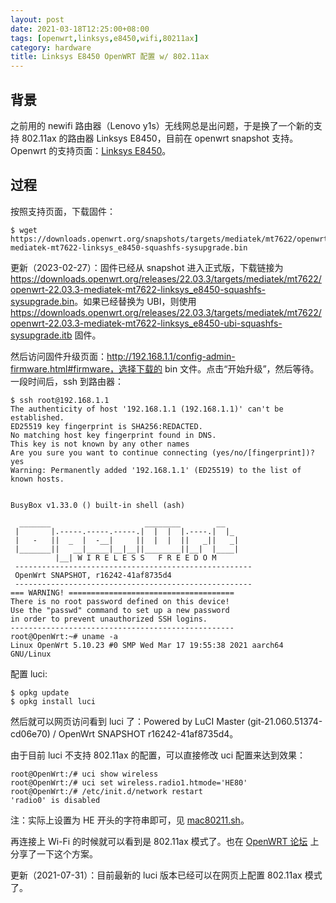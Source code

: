 ```yaml
---
layout: post
date: 2021-03-18T12:25:00+08:00
tags: [openwrt,linksys,e8450,wifi,80211ax]
category: hardware
title: Linksys E8450 OpenWRT 配置 w/ 802.11ax
---
```


## 背景

之前用的 newifi 路由器（Lenovo y1s）无线网总是出问题，于是换了一个新的支持 802.11ax 的路由器 Linksys E8450，目前在 openwrt snapshot 支持。Openwrt 的支持页面：[Linksys E8450](https://openwrt.org/toh/linksys/linksys_e8450)。

## 过程

按照支持页面，下载固件：

```shell
$ wget https://downloads.openwrt.org/snapshots/targets/mediatek/mt7622/openwrt-mediatek-mt7622-linksys_e8450-squashfs-sysupgrade.bin
```

更新（2023-02-27）：固件已经从 snapshot 进入正式版，下载链接为 <https://downloads.openwrt.org/releases/22.03.3/targets/mediatek/mt7622/openwrt-22.03.3-mediatek-mt7622-linksys_e8450-squashfs-sysupgrade.bin>。如果已经替换为 UBI，则使用 <https://downloads.openwrt.org/releases/22.03.3/targets/mediatek/mt7622/openwrt-22.03.3-mediatek-mt7622-linksys_e8450-ubi-squashfs-sysupgrade.itb> 固件。

然后访问固件升级页面：http://192.168.1.1/config-admin-firmware.html#firmware，选择下载的 bin 文件。点击“开始升级”，然后等待。一段时间后，ssh 到路由器：

```shell
$ ssh root@192.168.1.1
The authenticity of host '192.168.1.1 (192.168.1.1)' can't be established.
ED25519 key fingerprint is SHA256:REDACTED.
No matching host key fingerprint found in DNS.
This key is not known by any other names
Are you sure you want to continue connecting (yes/no/[fingerprint])? yes
Warning: Permanently added '192.168.1.1' (ED25519) to the list of known hosts.


BusyBox v1.33.0 () built-in shell (ash)

  _______                     ________        __
 |       |.-----.-----.-----.|  |  |  |.----.|  |_
 |   -   ||  _  |  -__|     ||  |  |  ||   _||   _|
 |_______||   __|_____|__|__||________||__|  |____|
          |__| W I R E L E S S   F R E E D O M
 -----------------------------------------------------
 OpenWrt SNAPSHOT, r16242-41af8735d4
 -----------------------------------------------------
=== WARNING! =====================================
There is no root password defined on this device!
Use the "passwd" command to set up a new password
in order to prevent unauthorized SSH logins.
--------------------------------------------------
root@OpenWrt:~# uname -a
Linux OpenWrt 5.10.23 #0 SMP Wed Mar 17 19:55:38 2021 aarch64 GNU/Linux
```

配置 luci:

```shell
$ opkg update
$ opkg install luci
```

然后就可以网页访问看到 luci 了：Powered by LuCI Master (git-21.060.51374-cd06e70) / OpenWrt SNAPSHOT r16242-41af8735d4。

由于目前 luci 不支持 802.11ax 的配置，可以直接修改 uci 配置来达到效果：

```shell
root@OpenWrt:/# uci show wireless
root@OpenWrt:/# uci set wireless.radio1.htmode='HE80'
root@OpenWrt:/# /etc/init.d/network restart
'radio0' is disabled
```

注：实际上设置为 HE 开头的字符串即可，见 [mac80211.sh](https://github.com/openwrt/openwrt/blob/8019c54d8a191cfb90c3bf06ff367f601f872fd1/package/kernel/mac80211/files/lib/netifd/wireless/mac80211.sh#L334)。

再连接上 Wi-Fi 的时候就可以看到是 802.11ax 模式了。也在 [OpenWRT 论坛](https://forum.openwrt.org/t/got-802-11ax-working-in-linksys-e8450/91533) 上分享了一下这个方案。

更新（2021-07-31）：目前最新的 luci 版本已经可以在网页上配置 802.11ax 模式了。